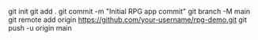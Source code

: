 git init
git add .
git commit -m "Initial RPG app commit"
git branch -M main
git remote add origin https://github.com/your-username/rpg-demo.git
git push -u origin main
